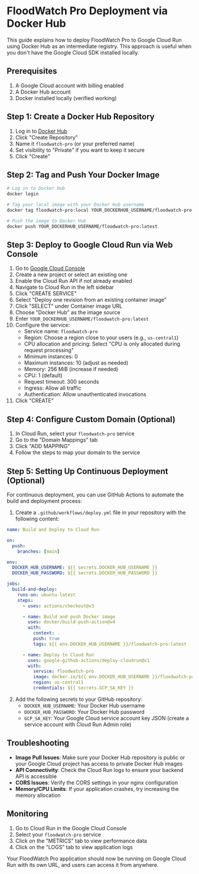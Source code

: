 # FloodWatch Pro Deployment via Docker Hub

This guide explains how to deploy FloodWatch Pro to Google Cloud Run using Docker Hub as an intermediate registry. This approach is useful when you don't have the Google Cloud SDK installed locally.

## Prerequisites

1. A Google Cloud account with billing enabled
2. A Docker Hub account
3. Docker installed locally (verified working)

## Step 1: Create a Docker Hub Repository

1. Log in to [Docker Hub](https://hub.docker.com/)
2. Click "Create Repository"
3. Name it `floodwatch-pro` (or your preferred name)
4. Set visibility to "Private" if you want to keep it secure
5. Click "Create"

## Step 2: Tag and Push Your Docker Image

```bash
# Log in to Docker Hub
docker login

# Tag your local image with your Docker Hub username
docker tag floodwatch-pro:local YOUR_DOCKERHUB_USERNAME/floodwatch-pro:latest

# Push the image to Docker Hub
docker push YOUR_DOCKERHUB_USERNAME/floodwatch-pro:latest
```

## Step 3: Deploy to Google Cloud Run via Web Console

1. Go to [Google Cloud Console](https://console.cloud.google.com/)
2. Create a new project or select an existing one
3. Enable the Cloud Run API if not already enabled
4. Navigate to Cloud Run in the left sidebar
5. Click "CREATE SERVICE"
6. Select "Deploy one revision from an existing container image"
7. Click "SELECT" under Container image URL
8. Choose "Docker Hub" as the image source
9. Enter `YOUR_DOCKERHUB_USERNAME/floodwatch-pro:latest`
10. Configure the service:
    - Service name: `floodwatch-pro`
    - Region: Choose a region close to your users (e.g., `us-central1`)
    - CPU allocation and pricing: Select "CPU is only allocated during request processing"
    - Minimum instances: 0
    - Maximum instances: 10 (adjust as needed)
    - Memory: 256 MiB (increase if needed)
    - CPU: 1 (default)
    - Request timeout: 300 seconds
    - Ingress: Allow all traffic
    - Authentication: Allow unauthenticated invocations
11. Click "CREATE"

## Step 4: Configure Custom Domain (Optional)

1. In Cloud Run, select your `floodwatch-pro` service
2. Go to the "Domain Mappings" tab
3. Click "ADD MAPPING"
4. Follow the steps to map your domain to the service

## Step 5: Setting Up Continuous Deployment (Optional)

For continuous deployment, you can use GitHub Actions to automate the build and deployment process:

1. Create a `.github/workflows/deploy.yml` file in your repository with the following content:

```yaml
name: Build and Deploy to Cloud Run

on:
  push:
    branches: [main]

env:
  DOCKER_HUB_USERNAME: ${{ secrets.DOCKER_HUB_USERNAME }}
  DOCKER_HUB_PASSWORD: ${{ secrets.DOCKER_HUB_PASSWORD }}

jobs:
  build-and-deploy:
    runs-on: ubuntu-latest
    steps:
      - uses: actions/checkout@v3

      - name: Build and push Docker image
        uses: docker/build-push-action@v4
        with:
          context: .
          push: true
          tags: ${{ env.DOCKER_HUB_USERNAME }}/floodwatch-pro:latest

      - name: Deploy to Cloud Run
        uses: google-github-actions/deploy-cloudrun@v1
        with:
          service: floodwatch-pro
          image: docker.io/${{ env.DOCKER_HUB_USERNAME }}/floodwatch-pro:latest
          region: us-central1
          credentials: ${{ secrets.GCP_SA_KEY }}
```

2. Add the following secrets to your GitHub repository:
   - `DOCKER_HUB_USERNAME`: Your Docker Hub username
   - `DOCKER_HUB_PASSWORD`: Your Docker Hub password
   - `GCP_SA_KEY`: Your Google Cloud service account key JSON (create a service account with Cloud Run Admin role)

## Troubleshooting

- **Image Pull Issues**: Make sure your Docker Hub repository is public or your Google Cloud project has access to private Docker Hub images
- **API Connectivity**: Check the Cloud Run logs to ensure your backend API is accessible
- **CORS Issues**: Verify the CORS settings in your nginx configuration
- **Memory/CPU Limits**: If your application crashes, try increasing the memory allocation

## Monitoring

1. Go to Cloud Run in the Google Cloud Console
2. Select your `floodwatch-pro` service
3. Click on the "METRICS" tab to view performance data
4. Click on the "LOGS" tab to view application logs

Your FloodWatch Pro application should now be running on Google Cloud Run with its own URL, and users can access it from anywhere.
